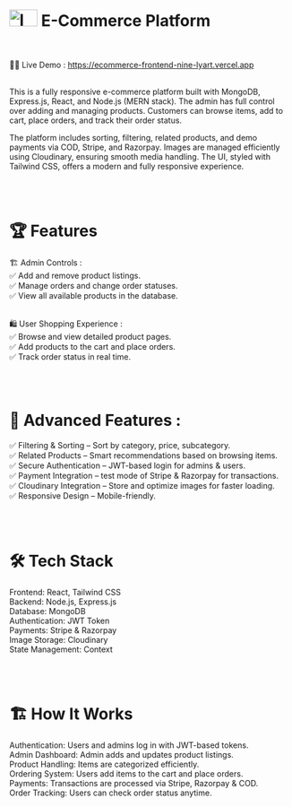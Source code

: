# <img src="https://res.cloudinary.com/dtzf4xhst/image/upload/v1748872543/zgqp47m8lp4jj4joxrjx.png" alt="Image Description" width="50" height="30" > E-Commerce Platform
<br></br>
🔗🚀 Live Demo :  https://ecommerce-frontend-nine-lyart.vercel.app
<br></br>


This is a fully responsive e-commerce platform built with MongoDB, Express.js, React, and Node.js (MERN stack). The admin has full control over adding and managing products. Customers can browse items, add to cart, place orders, and track their order status.

The platform includes sorting, filtering, related products, and demo payments via COD, Stripe, and Razorpay. Images are managed efficiently using Cloudinary, ensuring smooth media handling. The UI, styled with Tailwind CSS, offers a modern and fully responsive experience.

<br></br>


# 🏆 Features
🏗 Admin Controls :  
✅ Add and remove product listings.  
✅ Manage orders and change order statuses.  
✅ View all available products in the database.
<br></br>
  
🛍 User Shopping Experience :  
✅ Browse and view detailed product pages.  
✅ Add products to the cart and place orders.  
✅ Track order status in real time.  

<br></br>

# 🔎 Advanced Features :   
✅ Filtering & Sorting – Sort by category, price, subcategory.  
✅ Related Products – Smart recommendations based on browsing items.  
✅ Secure Authentication – JWT-based login for admins & users.  
✅ Payment Integration – test mode of Stripe & Razorpay for transactions.  
✅ Cloudinary Integration – Store and optimize images for faster loading.  
✅ Responsive Design – Mobile-friendly.

<br></br>

# 🛠 Tech Stack  
Frontend: React, Tailwind CSS   
Backend: Node.js, Express.js  
Database: MongoDB  
Authentication: JWT Token   
Payments: Stripe & Razorpay   
Image Storage: Cloudinary  
State Management: Context   

<br></br>

# 🏗 How It Works  
Authentication: Users and admins log in with JWT-based tokens.   
Admin Dashboard: Admin adds and updates product listings.   
Product Handling: Items are categorized efficiently.   
Ordering System: Users add items to the cart and place orders.  
Payments: Transactions are processed via Stripe, Razorpay & COD.  
Order Tracking: Users can check order status anytime.  
